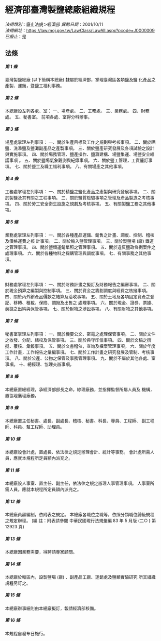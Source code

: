 # 經濟部臺灣製鹽總廠組織規程

*法規類別*：廢止法規＞經濟部
*異動日期*：2001/10/11  
*法規網址*：https://law.moj.gov.tw/LawClass/LawAll.aspx?pcode=J0000009
*已廢止*：是


## 法條
##### 第 1 條
臺灣製鹽總廠 (以下簡稱本總廠) 隸屬於經濟部，掌理臺灣區各類鹽及鹽
化產品之產製、運銷，暨鹽工福利事務。

##### 第 2 條
本總廠設左列各處、室：
一、場產處。
二、工務處。
三、業務處。
四、財務處。
五、秘書室。
前項各處、室得分科辦事。


##### 第 3 條
場產處掌理左列事項：
一、關於生產目標及工作之規劃與考核事項。
二、關於晒鹽、洗滌鹽及鹽灘副產品之產製事項。
三、關於鹽產研究發展及各項試驗之設計與實施事項。
四、關於場務管理、鹽產操作、鹽灘建構、場鹽集運、場鹽安全維護事項
    。
五、關於鹽場氣象觀測與紀錄事項。
六、關於鹽工管理，工資釐訂事項。
七、關於鹽工及職工福利事項。
八、有關場產之其他事項。


##### 第 4 條
工務處掌理左列事項：
一、關於精鹽之鹽化產品之產製與研究發展事項。
二、關於製鹽及其有關之工程事項。
三、關於鹽質檢驗事項之管理及產品製造之考核事項。
四、關於勞工安全衛生設施之規劃及考核事項。
五、有關製鹽工務之其他事項。


##### 第 5 條
業務處掌理左列事項：
一、關於各種產品運儲、銷售之計畫、調度、控制、稽核及價格運費之核
    計事項。
二、關於輸入鹽管理事項。
三、關於製鹽場 (廠) 鐵道之管理事項。
四、關於鹽類運銷單照之管理事項。
五、關於違反鹽政條例案件之處理事項。
六、關於各種物料之採購管理與調度事項。
七、有關事務之其他事項。


##### 第 6 條
財務處掌理左列事項：
一、關於財務計畫之擬訂及財務報告之編審事項。
二、關於現金預算之編製與控制事項。
三、關於資金之籌劃調度與經費之核撥事項。
四、關於內外銷產品價款之結算及洽收事項。
五、關於土地及各項固定資產之登記、移轉、租稅、保險、調撥及出售之
    處理事項。
六、關於現金、證券、票據、契據之出納與保管事項。
七、關於財物之涉訟事項。
八、有關財物之其他事項。


##### 第 7 條
秘書室掌理左列事項：
一、關於機要公文、密電之處理保管事項。
二、關於文件之收發、分配、繕校及保管事項。
三、關於典守印信事項。
四、關於文稿之撰擬、覆核、彙報事項。
五、關於文書稽催，查詢及檔案管理事項。
六、關於年度工作計畫，工作報告之彙編事項。
七、關於工作計畫之研究發展及管制、考核事項。
八、關於公產、公物之保管及事務管理事項。
九、關於不屬於其他各處、室事項。
十、總經理、協理交辦事項。

##### 第 8 條
本總廠置總經理，承經濟部部長之命，綜理廠務，並指揮監督所屬人員及
機構，置協理襄理廠務。

##### 第 9 條
本總廠置主任秘書、處長、副處長、稽核、秘書、科長、專員、工程師、
副工程師、科員、幫工程師、助理員。

##### 第 10 條
本總廠設會計處，置處長、依法律之規定辦理會計、統計等事務。
會計處所需人員，應就本規程所定員額內派充之。

##### 第 11 條
本總廠設人事室、置主任、副主任，依法律之規定辦理人事管理事項。
人事室所需人員，應就本規程所定員額內派充之。

##### 第 12 條
本總廠員額編制，依附表之規定。
本總廠各職位之職等，依照分類職位歸級規程之規定辦理。
 (編      註：附表請參閱 中華民國現行法規彙編 83 年 5 月版 (二○
  ) 第 12923 頁)

##### 第 13 條
本總廠因業務需要，得聘請專家顧問。

##### 第 14 條
本總廠於轄區內，設製鹽場 (廠) 、副產品工廠、運銷處及鹽類實驗研究
所其組織規程另訂之。

##### 第 15 條
本總廠辦事細則由本總廠擬訂，報請經濟部核備。

##### 第 16 條
本規程自發布日施行。


